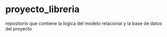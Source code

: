 # proyecto_libreria
repositorio que contiene la lógica del modelo relacional y la base de datos del proyecto
